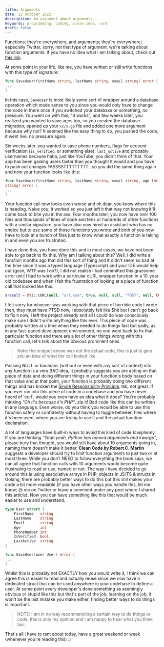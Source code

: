 ```yaml
---
title: Arguments
date: 22 October 2022
description: An argument about arguments...
keywords: programming, coding, clean code, rant
draft: false
---
```


Functions; they're everywhere, and arguments; they're everywhere; especially Twitter, sorry, not that type of argument,
we're talking about function arguments. If you have no idea what I am talking about, check out [this
link](https://www.geeksforgeeks.org/function-arguments-in-golang/).

At some point in your life, like me, you have written or still write functions with this type of signature:

```go
func SaveUser(firstName string, lastName string, email string) error {
...
}
```

In this case, `SaveUser` is most likely some sort of wrapper around a database operation which made sense to you since
you would only have to change the code in there once if you switched your database or something, no pressure. You
went on with this, "it works", and few weeks later, you realized you wanted to save ages too, so you created the
database migration, opened up your `xx/x.go` file and added one more argument because why not? It seemed like the
easy thing to do, you pushed the code, it went live, no pressure again.

Six weeks later, you wanted to save phone numbers, flags for account verification (`is_verified`, or something else),
`last_active` and probably usernames because haha, just like YouTube, you didn't think of that. Your app has been gaining
users faster than you thought it would and you have to push out changes FASSSSTTTTTTTTT , so you did the same thing
again and now your function looks like this:

```go
func SaveUser(firstName string, lastName string, email string, age int, phoneNumber int, isVerified bool, lastActive
string) error {
...
}
```

Your function call now looks even worse and oh dear, you know where this is heading. Naive you, it worked so you
just left it that way not knowing it'll come back to bite you in the ass. Four months later, you now have over 100 files
and thousands of lines of code and tens or hundreds of other functions with a similar signature, you have also now hired
an assistant who has no choice but to use some of those functions you wrote and both of you now have to look at a bunch of files just to know what exactly a function is taking in and even you are
frustrated.

I have done this, you have done this and in most cases, we have not been able to go back to fix this. Why am I talking
about this? Well, I did write a function months ago that did this sort of thing and it didn't seem so bad at the time
since it was a typed language (Typescript) and your IDE would help out (gosh, WTF was I on?), I did not realise I had committed this gruesome
error until I had to work with a particular cURL wrapper function in a 10-year old codebase and when I felt the
frustration of looking at a piece of function call that looked like this:

```php
$result = XYZ::cURL(null, "url.com", true, null, null, "POST", null, CURL_...);
```

I felt sorry for whoever was working with that piece of horrible code I wrote then, they must have PTSD now, I
absolutely felt like $hit but I can't go back to fix it now, I left the project already and all I could do was
consciously make sure I didn't write anything like this ever. This piece of code was probably written at a time when
they needed to do things fast but sadly, as in any fast-paced development environment, no one went back to fix that
particular function and there are a lot of other things wrong with this function call, let's talk about the obvious prominent ones.

> Note: the snippet above was not the actual code, this is just to give you an idea of what the call looked like.

Passing NULL or booleans (without or even with any sort of context) into any function is a very BAD idea, it probably suggests you are acting on that piece of data and doing
different things in your function's body based on that value and at that point, your function is probably doing two
different things and has broken the [Single Responsibility
Principle](https://stackify.com/solid-design-principles/), tsk, not great. If you ever run into this piece of code in a
codebase and you have never heard of 'curl', would you even have an idea what it does? You're probably thinking _"Oh
it's because it's PHP"_, zip it! Bad code like this can be written in any language. Even worse, do you think you would
be able to use this function safely or confidently without having to toggle between files where it's been used, where you are trying to use it and the actual function declaration.

A lot of languages have built-in ways to avoid this kind of code blasphemy. If you are thinking _"Yeah yeah, Python has
named arguments and kwargs"_, please bury that thought, you would still have about 10 arguments going in, naming them
doesn't make it better, **Clean Code by Robert C. Martin** suggests a developer should try to limit function arguments to
just two or at most three. While you don't NEED to follow everything the book says, we can all agree that function calls
with 10 arguments would become quite frustrating to read or use; named or not. The way I have decided to go around this is using
associative arrays in PHP, objects in JS/TS & structs in Golang, there are probably better ways to do this but this
still makes your code a bit more readable (if you have other ways you handle this, let me know; @ me on Twitter or
leave a comment under any post where I shared this article). Now you can have something like this that would be much
easier to use and understand.

```go
type User struct {
	FirstName 	string
	LastName	string
	Email		string
	Age			int
	PhoneNumber	int
	IsVerified	bool
	LastActive	string
}

func SaveUser(user User) error {
...
}
```

Whilst this is probably not EXACTLY how you would write it, I think we can agree this is easier to read and actually
reuse since we now have a dedicated struct that can be used anywhere in your codebase to define a user.
At some point every developer's done something as seemingly obvious or stupid like this but that's part of the job;
learning on the job, it won't be the last mistake you make either, finding better ways to do things is
important.

> NOTE: I am in no way recommending a certain way to do things or code, this is only my opinion and I am happy to hear what you think too.

That's all I have to rant about today, have a great weekend or week (whenever you're reading this) :)
